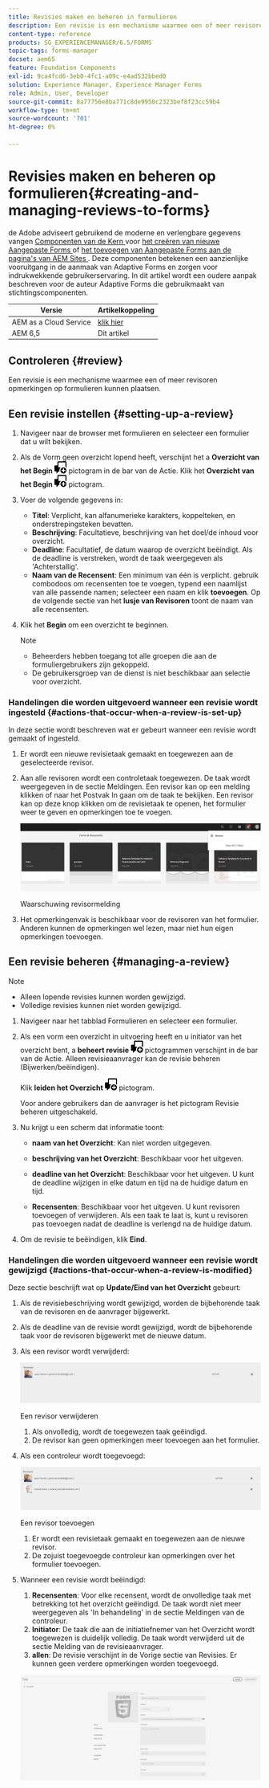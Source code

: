 ```yaml
---
title: Revisies maken en beheren in formulieren
description: Een revisie is een mechanisme waarmee een of meer revisoren opmerkingen op een formulier kunnen plaatsen.
content-type: reference
products: SG_EXPERIENCEMANAGER/6.5/FORMS
topic-tags: forms-manager
docset: aem65
feature: Foundation Components
exl-id: 9ca4fcd6-3eb0-4fc1-a09c-e4ad532bbed0
solution: Experience Manager, Experience Manager Forms
role: Admin, User, Developer
source-git-commit: 8a77756e8ba771c8de9950c2323bef8f23cc59b4
workflow-type: tm+mt
source-wordcount: '701'
ht-degree: 0%

---
```


# Revisies maken en beheren op formulieren{#creating-and-managing-reviews-to-forms}

<span class="preview"> de Adobe adviseert gebruikend de moderne en verlengbare gegevens vangen [ Componenten van de Kern ](https://experienceleague.adobe.com/docs/experience-manager-core-components/using/adaptive-forms/introduction.html?lang=nl-NL) voor [ het creëren van nieuwe Aangepaste Forms ](/help/forms/using/create-an-adaptive-form-core-components.md) of [ het toevoegen van Aangepaste Forms aan de pagina&#39;s van AEM Sites ](/help/forms/using/create-or-add-an-adaptive-form-to-aem-sites-page.md). Deze componenten betekenen een aanzienlijke vooruitgang in de aanmaak van Adaptive Forms en zorgen voor indrukwekkende gebruikerservaring. In dit artikel wordt een oudere aanpak beschreven voor de auteur Adaptive Forms die gebruikmaakt van stichtingscomponenten. </span>

| Versie | Artikelkoppeling |
| -------- | ---------------------------- |
| AEM as a Cloud Service | [ klik hier ](https://experienceleague.adobe.com/docs/experience-manager-cloud-service/content/forms/adaptive-forms-authoring/authoring-adaptive-forms-foundation-components/create-reviews-forms.html?lang=nl-NL) |
| AEM 6,5 | Dit artikel |

## Controleren {#review}

Een revisie is een mechanisme waarmee een of meer revisoren opmerkingen op formulieren kunnen plaatsen.

## Een revisie instellen {#setting-up-a-review}

1. Navigeer naar de browser met formulieren en selecteer een formulier dat u wilt bekijken.
1. Als de Vorm geen overzicht lopend heeft, verschijnt het a **Overzicht van het Begin** ![ aem6forms_review_chat_comment ](assets/aem6forms_review_chat_comment.png) pictogram in de bar van de Actie. Klik het **Overzicht van het Begin** ![ aem6forms_review_chat_comment ](assets/aem6forms_review_chat_comment.png) pictogram.
1. Voer de volgende gegevens in:

   * **Titel**: Verplicht, kan alfanumerieke karakters, koppelteken, en onderstrepingsteken bevatten.
   * **Beschrijving**: Facultatieve, beschrijving van het doel/de inhoud voor overzicht.
   * **Deadline**: Facultatief, de datum waarop de overzicht beëindigt. Als de deadline is verstreken, wordt de taak weergegeven als &#39;Achterstallig&#39;.
   * **Naam van de Recensent**: Een minimum van één is verplicht. gebruik combodoos om recensenten toe te voegen, typend een naamlijst van alle passende namen; selecteer een naam en klik **toevoegen**. Op de volgende sectie van het **lusje van Revisoren** toont de naam van alle recensenten.

1. Klik het **Begin** om een overzicht te beginnen.

   >[!NOTE]
   >
   >* Beheerders hebben toegang tot alle groepen die aan de formuliergebruikers zijn gekoppeld.
   >* De gebruikersgroep van de dienst is niet beschikbaar aan selectie voor overzicht.

### Handelingen die worden uitgevoerd wanneer een revisie wordt ingesteld {#actions-that-occur-when-a-review-is-set-up}

In deze sectie wordt beschreven wat er gebeurt wanneer een revisie wordt gemaakt of ingesteld.

1. Er wordt een nieuwe revisietaak gemaakt en toegewezen aan de geselecteerde revisor.
1. Aan alle revisoren wordt een controletaak toegewezen. De taak wordt weergegeven in de sectie Meldingen. Een revisor kan op een melding klikken of naar het Postvak In gaan om de taak te bekijken. Een revisor kan op deze knop klikken om de revisietaak te openen, het formulier weer te geven en opmerkingen toe te voegen.

   ![ Waarschuwing van het Bericht van de Recensent ](assets/review-notification-img.png)

   Waarschuwing revisormelding

1. Het opmerkingenvak is beschikbaar voor de revisoren van het formulier. Anderen kunnen de opmerkingen wel lezen, maar niet hun eigen opmerkingen toevoegen.

## Een revisie beheren {#managing-a-review}

>[!NOTE]
>
>* Alleen lopende revisies kunnen worden gewijzigd.
>* Volledige revisies kunnen niet worden gewijzigd.

1. Navigeer naar het tabblad Formulieren en selecteer een formulier.

1. Als een vorm een overzicht in uitvoering heeft en u initiator van het overzicht bent, a **beheert revisie** ![ aem6forms_review_chat_comment ](assets/aem6forms_review_chat_comment.png) pictogrammen verschijnt in de bar van de Actie. Alleen revisieaanvrager kan de revisie beheren (Bijwerken/beëindigen).

   Klik **leiden het Overzicht** ![ aem6forms_review_chat_comment ](assets/aem6forms_review_chat_comment.png) pictogram.

   Voor andere gebruikers dan de aanvrager is het pictogram Revisie beheren uitgeschakeld.

1. Nu krijgt u een scherm dat informatie toont:

   * **naam van het Overzicht**: Kan niet worden uitgegeven.

   * **beschrijving van het Overzicht**: Beschikbaar voor het uitgeven.

   * **deadline van het Overzicht**: Beschikbaar voor het uitgeven. U kunt de deadline wijzigen in elke datum en tijd na de huidige datum en tijd.

   * **Recensenten**: Beschikbaar voor het uitgeven. U kunt revisoren toevoegen of verwijderen. Als een taak te laat is, kunt u revisoren pas toevoegen nadat de deadline is verlengd na de huidige datum.

1. Om de revisie te beëindigen, klik **Eind**.

### Handelingen die worden uitgevoerd wanneer een revisie wordt gewijzigd {#actions-that-occur-when-a-review-is-modified}

Deze sectie beschrijft wat op **Update/Eind van het Overzicht** gebeurt:

1. Als de revisiebeschrijving wordt gewijzigd, worden de bijbehorende taak van de revisoren en de aanvrager bijgewerkt.
1. Als de deadline van de revisie wordt gewijzigd, wordt de bijbehorende taak voor de revisoren bijgewerkt met de nieuwe datum.

1. Als een revisor wordt verwijderd:

   ![ Verwijderend een recensent ](assets/removeduser.png)

   Een revisor verwijderen

   1. Als onvolledig, wordt de toegewezen taak geëindigd.
   1. De revisor kan geen opmerkingen meer toevoegen aan het formulier.

1. Als een controleur wordt toegevoegd:

   ![ Toevoegend een recensent ](assets/addedreviewer.png)

   Een revisor toevoegen

   1. Er wordt een revisietaak gemaakt en toegewezen aan de nieuwe revisor.
   1. De zojuist toegevoegde controleur kan opmerkingen over het formulier toevoegen.

1. Wanneer een revisie wordt beëindigd:

   1. **Recensenten**: Voor elke recensent, wordt de onvolledige taak met betrekking tot het overzicht geëindigd. De taak wordt niet meer weergegeven als &#39;In behandeling&#39; in de sectie Meldingen van de controleur.
   1. **Initiator**: De taak die aan de initiatiefnemer van het Overzicht wordt toegewezen is duidelijk volledig. De taak wordt verwijderd uit de sectie Melding van de revisieaanvrager.
   1. **allen**: De revisie verschijnt in de Vorige sectie van Revisies. Er kunnen geen verdere opmerkingen worden toegevoegd.

   ![ volledige overzicht ](assets/review-complete-imgg.png)
